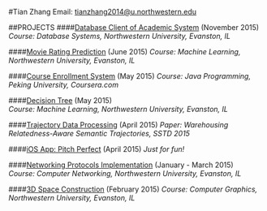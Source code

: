 #Tian Zhang
Email: tianzhang2014@u.northwestern.edu  

##PROJECTS
####[Database Client of Academic System](https://github.com/zhtiansweet/Database-Client-of-Academic-System) (November 2015)
_Course: Database Systems, Northwestern University, Evanston, IL_

####[Movie Rating Prediction](https://github.com/zhtiansweet/MoviePrediction) (June 2015)
_Course: Machine Learning, Northwestern University, Evanston, IL_

####[Course Enrollment System](https://github.com/zhtiansweet/CourseEnrollment) (May 2015)
_Course: Java Programming, Peking University, Coursera.com_

####[Decision Tree](https://github.com/zhtiansweet/decisionTreeC4.5) (May 2015)  
_Course: Machine Learning, Northwestern University, Evanston, IL_

####[Trajectory Data Processing](https://github.com/zhtiansweet/TrajectoryData/tree/master) (April 2015)
_Paper: Warehousing Relatedness-Aware Semantic Trajectories, SSTD 2015_

####[iOS App: Pitch Perfect](https://github.com/zhtiansweet/PitchPerfect) (April 2015)
_Just for fun!_

####[Networking Protocols Implementation](https://github.com/zhtiansweet/NetworkProtocol_EECS340) (January - March 2015)  
_Course: Computer Networking, Northwestern University, Evanston, IL_

####[3D Space Construction](https://github.com/zhtiansweet/3DSpace_EECS351) (February 2015)
_Course: Computer Graphics, Northwestern University, Evanston, IL_  
